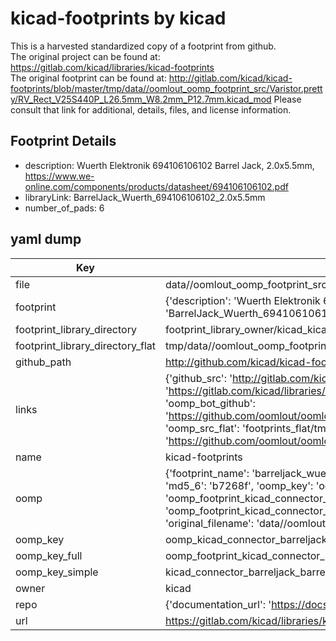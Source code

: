 # kicad-footprints by kicad  
This is a harvested standardized copy of a footprint from github.  
The original project can be found at:  
https://gitlab.com/kicad/libraries/kicad-footprints  
The original footprint can be found at:
http://gitlab.com/kicad/kicad-footprints/blob/master/tmp/data//oomlout_oomp_footprint_src/Varistor.pretty/RV_Rect_V25S440P_L26.5mm_W8.2mm_P12.7mm.kicad_mod
Please consult that link for additional, details, files, and license information.  
## Footprint Details
* description: Wuerth Elektronik 694106106102 Barrel Jack, 2.0x5.5mm, https://www.we-online.com/components/products/datasheet/694106106102.pdf  
* libraryLink: BarrelJack_Wuerth_694106106102_2.0x5.5mm  
* number_of_pads: 6  
## yaml dump  
| Key | Value |  
| --- | --- |  
| file | data//oomlout_oomp_footprint_src/kicad-footprints/Connector_BarrelJack.pretty/BarrelJack_Wuerth_694106106102_2.0x5.5mm.kicad_mod |  
| footprint | {'description': 'Wuerth Elektronik 694106106102 Barrel Jack, 2.0x5.5mm, https://www.we-online.com/components/products/datasheet/694106106102.pdf', 'libraryLink': 'BarrelJack_Wuerth_694106106102_2.0x5.5mm', 'number_of_pads': 6} |  
| footprint_library_directory | footprint_library_owner/kicad_kicad-footprints/ |  
| footprint_library_directory_flat | tmp/data//oomlout_oomp_footprint_src/footprints_flat/kicad_connector_barreljack_barreljack_wuerth_694106106102_2_0x5_5mm/working |  
| github_path | http://github.com/kicad/kicad-footprints/blob/master/tmp/data//oomlout_oomp_footprint_src/Connector_BarrelJack.pretty/BarrelJack_Wuerth_694106106102_2.0x5.5mm.kicad_mod |  
| links | {'github_src': 'http://gitlab.com/kicad/kicad-footprints/blob/master/tmp/data//oomlout_oomp_footprint_src/Varistor.pretty/RV_Rect_V25S440P_L26.5mm_W8.2mm_P12.7mm.kicad_mod', 'github_src_repo': 'https://gitlab.com/kicad/libraries/kicad-footprints', 'oomp_bot': 'tmp/data//oomlout_oomp_footprint_src/footprints/kicad_connector_barreljack_barreljack_wuerth_694106106102_2_0x5_5mm/working', 'oomp_bot_github': 'https://github.com/oomlout/oomlout_oomp_footprint_bot/tree/main/tmp/data//oomlout_oomp_footprint_src/footprints/kicad_connector_barreljack_barreljack_wuerth_694106106102_2_0x5_5mm/working', 'oomp_src_flat': 'footprints_flat/tmp/data//oomlout_oomp_footprint_src/footprints_flat/kicad_connector_barreljack_barreljack_wuerth_694106106102_2_0x5_5mm/working', 'oomp_src_flat_github': 'https://github.com/oomlout/oomlout_oomp_footprint_src/tree/main/tmp/data//oomlout_oomp_footprint_src/footprints_flat/kicad_connector_barreljack_barreljack_wuerth_694106106102_2_0x5_5mm/working'} |  
| name | kicad-footprints |  
| oomp | {'footprint_name': 'barreljack_wuerth_694106106102_2_0x5_5mm', 'library_name': 'connector_barreljack', 'md5': 'b7268f4b5a89da525badee021e686fcf', 'md5_10': 'b7268f4b5a', 'md5_5': 'b7268', 'md5_6': 'b7268f', 'oomp_key': 'oomp_kicad_connector_barreljack_barreljack_wuerth_694106106102_2_0x5_5mm', 'oomp_key_extra': 'oomp_footprint_kicad_connector_barreljack_barreljack_wuerth_694106106102_2_0x5_5mm', 'oomp_key_full': 'oomp_footprint_kicad_connector_barreljack_barreljack_wuerth_694106106102_2_0x5_5mm_b7268f', 'oomp_key_simple': 'kicad_connector_barreljack_barreljack_wuerth_694106106102_2_0x5_5mm', 'original_filename': 'data//oomlout_oomp_footprint_src/kicad-footprints/Connector_BarrelJack.pretty/BarrelJack_Wuerth_694106106102_2.0x5.5mm.kicad_mod', 'owner_name': 'kicad'} |  
| oomp_key | oomp_kicad_connector_barreljack_barreljack_wuerth_694106106102_2_0x5_5mm |  
| oomp_key_full | oomp_footprint_kicad_connector_barreljack_barreljack_wuerth_694106106102_2_0x5_5mm |  
| oomp_key_simple | kicad_connector_barreljack_barreljack_wuerth_694106106102_2_0x5_5mm |  
| owner | kicad |  
| repo | {'documentation_url': 'https://docs.github.com/rest/repos/repos#get-a-repository', 'message': 'Not Found'} |  
| url | https://gitlab.com/kicad/libraries/kicad-footprints |  


